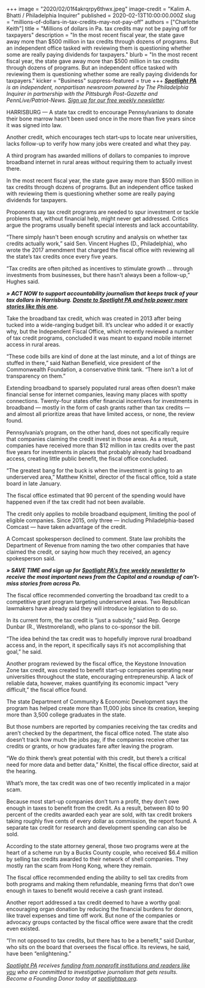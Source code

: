 +++
image = "2020/02/01f4akrqrpy6thwx.jpeg"
image-credit = "Kalim A. Bhatti / Philadelphia Inquirer"
published = 2020-02-13T10:00:00.000Z
slug = "millions-of-dollars-in-tax-credits-may-not-pay-off"
authors = ["Charlotte Keith"]
title = "Millions of dollars in Pa. tax credits may not be paying off for taxpayers"
description = "In the most recent fiscal year, the state gave away more than $500 million in tax credits through dozens of programs. But an independent office tasked with reviewing them is questioning whether some are really paying dividends for taxpayers."
blurb = "In the most recent fiscal year, the state gave away more than $500 million in tax credits through dozens of programs. But an independent office tasked with reviewing them is questioning whether some are really paying dividends for taxpayers."
kicker = "Business"
suppress-featured = true
+++
<a href="https://www.spotlightpa.org/"><i><b>Spotlight PA</b></i></a><i> is an independent, nonpartisan newsroom powered by The Philadelphia Inquirer in partnership with the Pittsburgh Post-Gazette and PennLive/Patriot-News. </i><a href="https://www.spotlightpa.org/"><i>Sign up for our free weekly newsletter</i></a><i>.</i>

HARRISBURG — A state tax credit to encourage Pennsylvanians to donate their bone marrow hasn’t been used once in the more than five years since it was signed into law.

Another credit, which encourages tech start-ups to locate near universities, lacks follow-up to verify how many jobs were created and what they pay.

A third program has awarded millions of dollars to companies to improve broadband internet in rural areas without requiring them to actually invest there.

In the most recent fiscal year, the state gave away more than $500 million in tax credits through dozens of programs. But an independent office tasked with reviewing them is questioning whether some are really paying dividends for taxpayers.

Proponents say tax credit programs are needed to spur investment or tackle problems that, without financial help, might never get addressed. Critics argue the programs usually benefit special interests and lack accountability.

“There simply hasn't been enough scrutiny and analysis on whether tax credits actually work,” said Sen. Vincent Hughes (D., Philadelphia), who wrote the 2017 amendment that charged the fiscal office with reviewing all the state’s tax credits once every five years.

“Tax credits are often pitched as incentives to stimulate growth … through investments from businesses, but there hasn't always been a follow-up,” Hughes said.

<i><b>» ACT NOW to support accountability journalism that keeps track of your tax dollars in Harrisburg. </b></i><a href="https://www.spotlightpa.org/donate"><i><b>Donate to Spotlight PA and help power more stories like this one</b></i></a><i><b>.</b></i>

Take the broadband tax credit, which was created in 2013 after being tucked into a wide-ranging budget bill. It’s unclear who added it or exactly why, but the Independent Fiscal Office, which recently reviewed a number of tax credit programs, concluded it was meant to expand mobile internet access in rural areas.

“These code bills are kind of done at the last minute, and a lot of things are stuffed in there,” said Nathan Benefield, vice president of the Commonwealth Foundation, a conservative think tank. “There isn’t a lot of transparency on them.”

Extending broadband to sparsely populated rural areas often doesn’t make financial sense for internet companies, leaving many places with spotty connections. Twenty-four states offer financial incentives for investments in broadband — mostly in the form of cash grants rather than tax credits — and almost all prioritize areas that have limited access, or none, the review found.

Pennsylvania’s program, on the other hand, does not specifically require that companies claiming the credit invest in those areas. As a result, companies have received more than $12 million in tax credits over the past five years for investments in places that probably already had broadband access, creating little public benefit, the fiscal office concluded.

“The greatest bang for the buck is when the investment is going to an underserved area,” Matthew Knittel, director of the fiscal office, told a state board in late January.

The fiscal office estimated that 90 percent of the spending would have happened even if the tax credit had not been available.

The credit only applies to mobile broadband equipment, limiting the pool of eligible companies. Since 2015, only three — including Philadelphia-based Comcast — have taken advantage of the credit.

A Comcast spokesperson declined to comment. State law prohibits the Department of Revenue from naming the two other companies that have claimed the credit, or saying how much they received, an agency spokesperson said.

<i><b>» SAVE TIME and sign up for </b></i><a href="https://www.spotlightpa.org/"><i><b>Spotlight PA’s free weekly newsletter</b></i></a><i><b> to receive the most important news from the Capitol and a roundup of can’t-miss stories from across Pa.</b></i>

The fiscal office recommended converting the broadband tax credit to a competitive grant program targeting underserved areas. Two Republican lawmakers have already said they will introduce legislation to do so.

In its current form, the tax credit is “just a subsidy,” said Rep. George Dunbar (R., Westmoreland), who plans to co-sponsor the bill.

“The idea behind the tax credit was to hopefully improve rural broadband access and, in the report, it specifically says it’s not accomplishing that goal,” he said.

Another program reviewed by the fiscal office, the Keystone Innovation Zone tax credit, was created to benefit start-up companies operating near universities throughout the state, encouraging entrepreneurship. A lack of reliable data, however, makes quantifying its economic impact “very difficult,” the fiscal office found.

The state Department of Community &amp; Economic Development says the program has helped create more than 11,000 jobs since its creation, keeping more than 3,500 college graduates in the state.

But those numbers are reported by companies receiving the tax credits and aren’t checked by the department, the fiscal office noted. The state also doesn’t track how much the jobs pay, if the companies receive other tax credits or grants, or how graduates fare after leaving the program.

“We do think there’s great potential with this credit, but there’s a critical need for more data and better data,” Knittel, the fiscal office director, said at the hearing.

What’s more, the tax credit was one of two recently implicated in a major scam.

Because most start-up companies don’t turn a profit, they don’t owe enough in taxes to benefit from the credit. As a result, between 80 to 90 percent of the credits awarded each year are sold, with tax credit brokers taking roughly five cents of every dollar as commission, the report found. A separate tax credit for research and development spending can also be sold.

According to the state attorney general, those two programs were at the heart of a scheme run by a Bucks County couple, who received $6.4 million by selling tax credits awarded to their network of shell companies. They mostly ran the scam from Hong Kong, where they remain.

The fiscal office recommended ending the ability to sell tax credits from both programs and making them refundable, meaning firms that don’t owe enough in taxes to benefit would receive a cash grant instead.

Another report addressed a tax credit deemed to have a worthy goal: encouraging organ donation by reducing the financial burdens for donors, like travel expenses and time off work. But none of the companies or advocacy groups contacted by the fiscal office were aware that the credit even existed.

“I’m not opposed to tax credits, but there has to be a benefit,” said Dunbar, who sits on the board that oversees the fiscal office. Its reviews, he said, have been “enlightening.”

<script src="https://www.spotlightpa.org/embed.js" async></script><div data-spl-embed-version="1" data-spl-src="https://www.spotlightpa.org/embeds/tips/?tip_text=Do%20you%20have%20a%20tip%20about%20%3Cb%3Ewaste%2C%20fraud%20or%20abuse%3C%2Fb%3E%20that%20we%20should%20investigate%3F%20Tell%20us%20now."></div>

<a href="https://www.spotlightpa.org/"><i>Spotlight PA</i></a><i> receives </i><a href="https://www.spotlightpa.org/support"><i>funding from nonprofit institutions and readers like you</i></a><i> who are committed to investigative journalism that gets results. Become a Founding Donor today at </i><a href="https://www.spotlightpa.org/"><i>spotlightpa.org</i></a><i>.</i>
